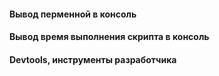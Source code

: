 #### Вывод перменной в консоль

#### Вывод время выполнения скрипта в консоль

#### Devtools, инструменты разработчика
